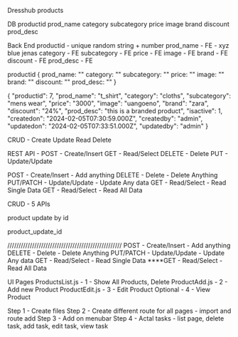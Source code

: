 Dresshub
products


DB
productid
prod_name
category
subcategory
price
image
brand
discount
prod_desc



Back End
productid - unique random string + number
prod_name - FE - xyz blue jenas
category - FE
subcategory - FE
price - FE
image - FE
brand - FE
discount - FE
prod_desc - FE



productid
{
prod_name: ""
category: ""
subcategory: ""
price: ""
image: ""
brand: ""
discount: ""
prod_desc: ""
}

{
    "productid": 7,
    "prod_name": "t_shirt",
    "category": "cloths",
    "subcategory": "mens wear",
    "price": "3000",
    "image": "uangoeno",
    "brand": "zara",
    "discount": "24%",
    "prod_desc": "this is  a branded  product",
    "isactive": 1,
    "createdon": "2024-02-05T07:30:59.000Z",
    "createdby": "admin",
    "updatedon": "2024-02-05T07:33:51.000Z",
    "updatedby": "admin"
  }
  
  
  
  
CRUD - Create Update Read Delete


REST API - 
POST - Create/Insert
GET - Read/Select
DELETE - Delete
PUT - Update/Update

POST - Create/Insert - Add anything
DELETE - Delete - Delete Anything
PUT/PATCH - Update/Update - Update Any data
GET - Read/Select - Read Single Data
GET - Read/Select - Read All Data

CRUD - 5 APIs


product update by id


product_update_id


///////////////////////////////////////////////////
POST - Create/Insert - Add anything
DELETE - Delete - Delete Anything
PUT/PATCH - Update/Update - Update Any data
GET - Read/Select - Read Single Data
****GET - Read/Select - Read All Data

UI Pages
ProductsList.js - 1 - Show All Products, Delete
ProductAdd.js - 2 - Add new Product
ProductEdit.js - 3 - Edit Product
Optional - 4 - View Product


Step 1 - Create files
Step 2 - Create different route for all pages - import and route add
Step 3 - Add on menubar
Step 4 - Actal tasks - list page, delete task, add task, edit task, view task